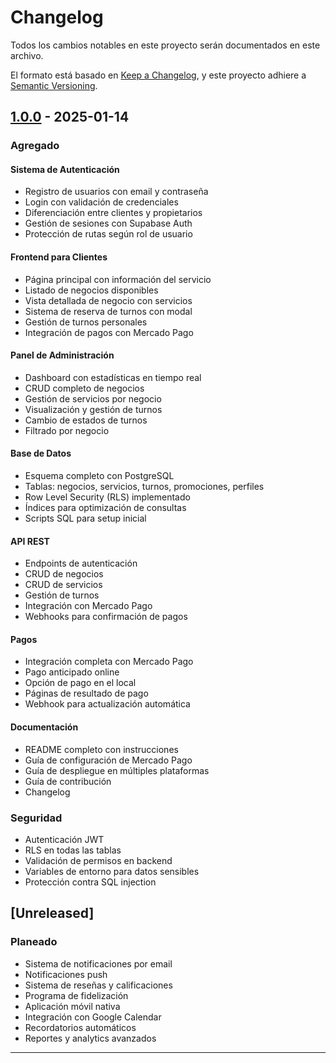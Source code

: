 # Changelog

Todos los cambios notables en este proyecto serán documentados en este archivo.

El formato está basado en [Keep a Changelog](https://keepachangelog.com/es-ES/1.0.0/),
y este proyecto adhiere a [Semantic Versioning](https://semver.org/lang/es/).

## [1.0.0] - 2025-01-14

### Agregado

#### Sistema de Autenticación
- Registro de usuarios con email y contraseña
- Login con validación de credenciales
- Diferenciación entre clientes y propietarios
- Gestión de sesiones con Supabase Auth
- Protección de rutas según rol de usuario

#### Frontend para Clientes
- Página principal con información del servicio
- Listado de negocios disponibles
- Vista detallada de negocio con servicios
- Sistema de reserva de turnos con modal
- Gestión de turnos personales
- Integración de pagos con Mercado Pago

#### Panel de Administración
- Dashboard con estadísticas en tiempo real
- CRUD completo de negocios
- Gestión de servicios por negocio
- Visualización y gestión de turnos
- Cambio de estados de turnos
- Filtrado por negocio

#### Base de Datos
- Esquema completo con PostgreSQL
- Tablas: negocios, servicios, turnos, promociones, perfiles
- Row Level Security (RLS) implementado
- Índices para optimización de consultas
- Scripts SQL para setup inicial

#### API REST
- Endpoints de autenticación
- CRUD de negocios
- CRUD de servicios
- Gestión de turnos
- Integración con Mercado Pago
- Webhooks para confirmación de pagos

#### Pagos
- Integración completa con Mercado Pago
- Pago anticipado online
- Opción de pago en el local
- Páginas de resultado de pago
- Webhook para actualización automática

#### Documentación
- README completo con instrucciones
- Guía de configuración de Mercado Pago
- Guía de despliegue en múltiples plataformas
- Guía de contribución
- Changelog

### Seguridad
- Autenticación JWT
- RLS en todas las tablas
- Validación de permisos en backend
- Variables de entorno para datos sensibles
- Protección contra SQL injection

## [Unreleased]

### Planeado
- Sistema de notificaciones por email
- Notificaciones push
- Sistema de reseñas y calificaciones
- Programa de fidelización
- Aplicación móvil nativa
- Integración con Google Calendar
- Recordatorios automáticos
- Reportes y analytics avanzados

---

[1.0.0]: https://github.com/tu-usuario/barberapp-ar/releases/tag/v1.0.0
